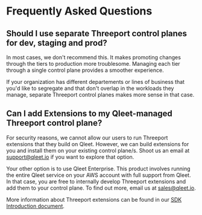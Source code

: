 # Frequently Asked Questions

## Should I use separate Threeport control planes for dev, staging and prod?

In most cases, we don't recommend this.  It makes promoting changes through the
tiers to production more troublesome.  Managing each tier through a single
control plane provides a smoother experience.

If your organization has different departements or lines of business that you'd
like to segregate and that don't overlap in the workloads they manage, separate
Threeport control planes makes more sense in that case.

## Can I add Extensions to my Qleet-managed Threeport control plane?

For security reasons, we cannot allow our users to run Threeport extensions that
they build on Qleet.  However, we can build extensions for you and install them
on your existing control plane/s.  Shoot us an email at <support@qleet.io> if
you want to explore that option.

Your other option is to use Qleet Enterprise.  This product involves running the
entire Qleet service on your AWS account with full support from Qleet.  In that
case, you are free to internally develop Threeport extensions and add them to
your control plane.  To find out more, email us at <sales@qleet.io>.

More information about Threeport extensions can be found in our [SDK
Introduction document](../threeport/sdk/sdk-intro).

